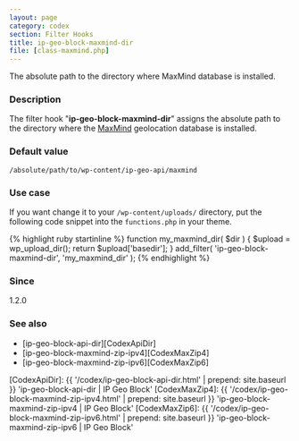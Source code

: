 ```yaml
---
layout: page
category: codex
section: Filter Hooks
title: ip-geo-block-maxmind-dir
file: [class-maxmind.php]
---
```


The absolute path to the directory where MaxMind database is installed.

<!--more-->

### Description ###

The filter hook "**ip-geo-block-maxmind-dir**" assigns the absolute path to 
the directory where the [MaxMind][MaxMind] geolocation database is installed.

### Default value ###

`/absolute/path/to/wp-content/ip-geo-api/maxmind`

### Use case ###

If you want change it to your `/wp-content/uploads/` directory, put the 
following code snippet into the `functions.php` in your theme.

{% highlight ruby startinline %}
function my_maxmind_dir( $dir ) {
    $upload = wp_upload_dir();
    return $upload['basedir'];
}
add_filter( 'ip-geo-block-maxmind-dir', 'my_maxmind_dir' );
{% endhighlight %}

### Since ###

1.2.0

### See also ###

- [ip-geo-block-api-dir][CodexApiDir]
- [ip-geo-block-maxmind-zip-ipv4][CodexMaxZip4]
- [ip-geo-block-maxmind-zip-ipv6][CodexMaxZip6]

[IP-Geo-Block]: https://wordpress.org/plugins/ip-geo-block/ "WordPress › IP Geo Block « WordPress Plugins"
[MaxMind]:      https://www.maxmind.com/ "IP Geolocation and Online Fraud Prevention | MaxMind"
[CodexApiDir]:  {{ '/codex/ip-geo-block-api-dir.html'          | prepend: site.baseurl }} 'ip-geo-block-api-dir | IP Geo Block'
[CodexMaxZip4]: {{ '/codex/ip-geo-block-maxmind-zip-ipv4.html' | prepend: site.baseurl }} 'ip-geo-block-maxmind-zip-ipv4 | IP Geo Block'
[CodexMaxZip6]: {{ '/codex/ip-geo-block-maxmind-zip-ipv6.html' | prepend: site.baseurl }} 'ip-geo-block-maxmind-zip-ipv6 | IP Geo Block'
